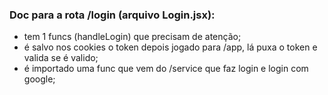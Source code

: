 ### Doc para a rota /login (arquivo Login.jsx):
- tem 1 funcs (handleLogin) que precisam de atenção;
- é salvo nos cookies o token depois jogado para /app, lá puxa o token e valida se é valido;
- é importado uma func que vem do /service que faz login e login com google;
